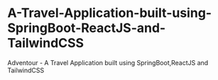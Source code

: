 # A-Travel-Application-built-using-SpringBoot-ReactJS-and-TailwindCSS
Adventour - A Travel Application built using SpringBoot,ReactJS and TailwindCSS
